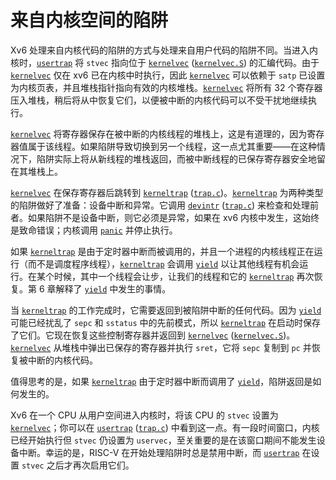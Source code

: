 # 来自内核空间的陷阱

Xv6 处理来自内核代码的陷阱的方式与处理来自用户代码的陷阱不同。当进入内核时，[`usertrap`](/source/xv6-riscv/kernel/trap.c.md) 将 `stvec` 指向位于 [`kernelvec`](/source/xv6-riscv/kernel/trap.c.md) ([`kernelvec.S`](/source/xv6-riscv/kernel/kernelvec.S.md)) 的汇编代码。由于 [`kernelvec`](/source/xv6-riscv/kernel/trap.c.md) 仅在 xv6 已在内核中时执行，因此 [`kernelvec`](/source/xv6-riscv/kernel/trap.c.md) 可以依赖于 `satp` 已设置为内核页表，并且堆栈指针指向有效的内核堆栈。[`kernelvec`](/source/xv6-riscv/kernel/trap.c.md) 将所有 32 个寄存器压入堆栈，稍后将从中恢复它们，以便被中断的内核代码可以不受干扰地继续执行。

[`kernelvec`](/source/xv6-riscv/kernel/trap.c.md) 将寄存器保存在被中断的内核线程的堆栈上，这是有道理的，因为寄存器值属于该线程。如果陷阱导致切换到另一个线程，这一点尤其重要——在这种情况下，陷阱实际上将从新线程的堆栈返回，而被中断线程的已保存寄存器安全地留在其堆栈上。

[`kernelvec`](/source/xv6-riscv/kernel/trap.c.md) 在保存寄存器后跳转到 [`kerneltrap`](/source/xv6-riscv/kernel/trap.c.md) ([`trap.c`](/source/xv6-riscv/kernel/trap.c.md))。[`kerneltrap`](/source/xv6-riscv/kernel/trap.c.md) 为两种类型的陷阱做好了准备：设备中断和异常。它调用 [`devintr`](/source/xv6-riscv/kernel/trap.c.md) ([`trap.c`](/source/xv6-riscv/kernel/trap.c.md)) 来检查和处理前者。如果陷阱不是设备中断，则它必须是异常，如果在 xv6 内核中发生，这始终是致命错误；内核调用 [`panic`](/source/xv6-riscv/user/sh.c.md) 并停止执行。

如果 [`kerneltrap`](/source/xv6-riscv/kernel/trap.c.md) 是由于定时器中断而被调用的，并且一个进程的内核线程正在运行（而不是调度程序线程），[`kerneltrap`](/source/xv6-riscv/kernel/trap.c.md) 会调用 [`yield`](/source/xv6-riscv/kernel/defs.h.md) 以让其他线程有机会运行。在某个时候，其中一个线程会让步，让我们的线程和它的 [`kerneltrap`](/source/xv6-riscv/kernel/trap.c.md) 再次恢复。第 6 章解释了 [`yield`](/source/xv6-riscv/kernel/defs.h.md) 中发生的事情。

当 [`kerneltrap`](/source/xv6-riscv/kernel/trap.c.md) 的工作完成时，它需要返回到被陷阱中断的任何代码。因为 [`yield`](/source/xv6-riscv/kernel/defs.h.md) 可能已经扰乱了 `sepc` 和 `sstatus` 中的先前模式，所以 [`kerneltrap`](/source/xv6-riscv/kernel/trap.c.md) 在启动时保存了它们。它现在恢复这些控制寄存器并返回到 [`kernelvec`](/source/xv6-riscv/kernel/trap.c.md) ([`kernelvec.S`](/source/xv6-riscv/kernel/kernelvec.S.md))。[`kernelvec`](/source/xv6-riscv/kernel/trap.c.md) 从堆栈中弹出已保存的寄存器并执行 `sret`，它将 `sepc` 复制到 `pc` 并恢复被中断的内核代码。

值得思考的是，如果 [`kerneltrap`](/source/xv6-riscv/kernel/trap.c.md) 由于定时器中断而调用了 [`yield`](/source/xv6-riscv/kernel/defs.h.md)，陷阱返回是如何发生的。

Xv6 在一个 CPU 从用户空间进入内核时，将该 CPU 的 `stvec` 设置为 [`kernelvec`](/source/xv6-riscv/kernel/trap.c.md)；你可以在 [`usertrap`](/source/xv6-riscv/kernel/trap.c.md) ([`trap.c`](/source/xv6-riscv/kernel/trap.c.md)) 中看到这一点。有一段时间窗口，内核已经开始执行但 `stvec` 仍设置为 `uservec`，至关重要的是在该窗口期间不能发生设备中断。幸运的是，RISC-V 在开始处理陷阱时总是禁用中断，而 [`usertrap`](/source/xv6-riscv/kernel/trap.c.md) 在设置 `stvec` 之后才再次启用它们。